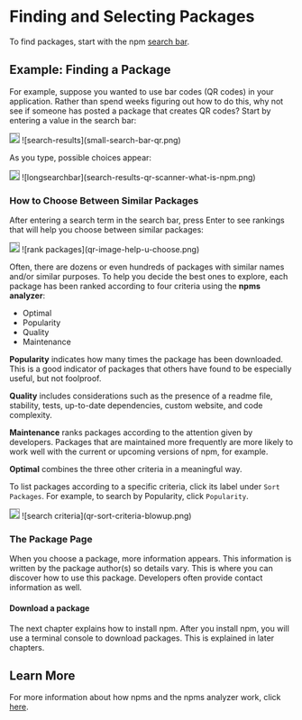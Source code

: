 <!--
title: 02 - How to find & select packages
featured: true
-->

# Finding and Selecting Packages

To find packages, start with the npm [search bar](https://www.npmjs.com).

## Example: Finding a Package

For example, suppose you wanted to use bar codes (QR codes) in your application. Rather than spend weeks figuring out how to do this, why not see if someone has posted a package that creates QR codes? Start by entering a value in the search bar:

<img src="/images/small-search-bar-qr.png" style="border: 1px solid gray;">
<!--![search-results](/images/small-search-bar-qr.png) -->
![search-results](small-search-bar-qr.png)

As you type, possible choices appear: 

<img src="/images/search-results-qr-scanner-what-is-npm.png" style="border: 1px solid gray;">
<!-- ![longsearchbar](/images/search-results-qr-scanner-what-is-npm.png) -->
![longsearchbar](search-results-qr-scanner-what-is-npm.png)

### How to Choose Between Similar Packages 

After entering a search term in the search bar, press Enter to see rankings that will help you choose between similar packages:



<img src="/images/qr-image-help-u-choose.png" style="border: 1px solid gray;">
<!-- ![rank packages](/images/qr-image-help-u-choose.png) -->
![rank packages](qr-image-help-u-choose.png)

Often, there are dozens or even hundreds of packages with similar names and/or similar purposes. To help you decide the best ones to explore, each package has been ranked according to four criteria using the **npms analyzer**: 

* Optimal
* Popularity
* Quality
* Maintenance

**Popularity** indicates how many times the package has been downloaded. This is a good indicator of packages that others have found to be especially useful, but not foolproof.

**Quality**  includes considerations such as the presence of a readme file, stability, tests, up-to-date dependencies, custom website, and code complexity. 

**Maintenance** ranks packages according to the attention given by developers. Packages that are maintained more frequently are more likely to work well with the current or upcoming versions of npm, for example. 

**Optimal** combines the three other criteria in a meaningful way. 

To list packages according to a specific criteria, click its label under `Sort Packages`. For example, to search by Popularity, click `Popularity`. 


<img src="/images/qr-sort-criteria-blowup.png" style="border: 1px solid gray;">
<!-- ![search criteria](/images/qr-sort-criteria-blowup.png) -->
![search criteria](qr-sort-criteria-blowup.png)

### The Package Page 

When you choose a package, more information appears. This information is written by the package author(s) so details vary. This is where you can discover how to use this package. Developers often provide contact information as well. 

#### Download a package

The next chapter explains how to install npm. After you install npm, you will use a terminal console to download packages. This is explained in later chapters.

## Learn More
For more information about how npms and the npms analyzer work, click [here](https://npms.io/about).  


